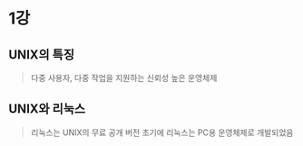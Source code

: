 # 1강

## UNIX의 특징
> 다중 사용자, 다중 작업을 지원하는 신뢰성 높은 운영체제

## UNIX와 리눅스
> 리눅스는 UNIX의 무료 공개 버전
> 초기에 리눅스는 PC용 운영체제로 개발되었음
